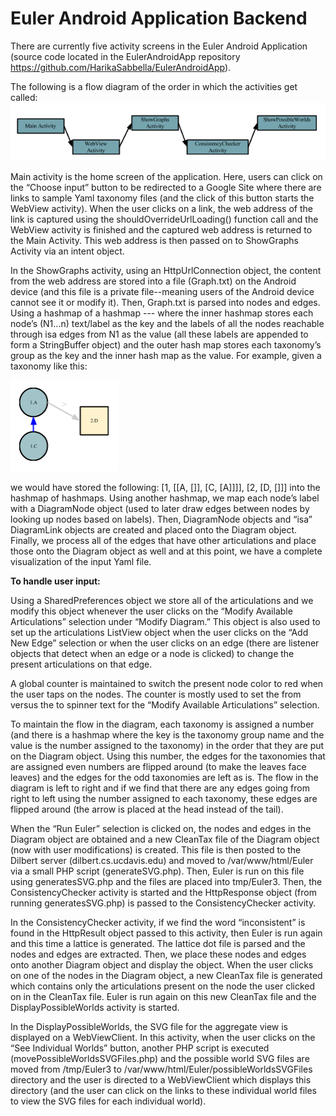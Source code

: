 <h1> Euler Android Application Backend </h1>

There are currently five activity screens in the Euler Android Application (source code located in the EulerAndroidApp repository https://github.com/HarikaSabbella/EulerAndroidApp).  

The following is a flow diagram of the order in which the activities get called:
![Image](https://github.com/HarikaSabbella/images/blob/master/architecture.png?raw=true)

Main activity is the home screen of the application.  Here, users can click on the “Choose input” button to be redirected to a Google Site where there are links to sample Yaml taxonomy files (and the click of this button starts the WebView activity).  When the user clicks on a link, the web address of the link is captured using the shouldOverrideUrlLoading() function call and the WebView activity is finished and the captured web address is returned to the Main Activity.  This web address is then passed on to ShowGraphs Activity via an intent object.  

In the ShowGraphs activity, using an HttpUrlConnection object, the content from the web address are stored into a file (Graph.txt) on the Android device (and this file is a private file--meaning users of the Android device cannot see it or modify it).  Then, Graph.txt is parsed into nodes and edges.  Using a hashmap of a hashmap --- where the inner hashmap stores each node’s (N1...n) text/label as the key and the labels of all the nodes reachable through isa edges from N1 as the value (all these labels are appended to form a StringBuffer object) and the outer hash map stores each taxonomy’s group as the key and the inner hash map as the value.  For example, given a taxonomy like this:

![Image](https://github.com/HarikaSabbella/images/blob/master/graph2.png?raw=true)

we would have stored the following:
[1, [[A, []], [C, [A]]]], [2, [D, []]] into the hashmap of hashmaps.   Using another hashmap, we map each node’s label with a DiagramNode object (used to later draw edges between nodes by looking up nodes based on labels).  Then, DiagramNode objects and “isa” DiagramLink objects are created and placed onto the Diagram object.  Finally, we process all of the edges that have other articulations and place those onto the Diagram object as well and at this point, we have a complete visualization of the input Yaml file.  

<strong> To handle user input: </strong>

Using a SharedPreferences object we store all of the articulations and we modify this object whenever the user clicks on the “Modify Available Articulations” selection under “Modify Diagram.”  This object is also used to set up the articulations ListView object when the user clicks on the “Add New Edge” selection or when the user clicks on an edge (there are listener objects that detect when an edge or a node is clicked) to change the present articulations on that edge.  

A global counter is maintained to switch the present node color to red when the user taps on the nodes.  The counter is mostly used to set the from versus the to spinner text for the “Modify Available Articulations” selection.  

To maintain the flow in the diagram, each taxonomy is assigned a number (and there is a hashmap where the key is the taxonomy group name and the value is the number assigned to the taxonomy) in the order that they are put on the Diagram object.  Using this number, the edges for the taxonomies that are assigned even numbers are flipped around (to make the leaves face leaves) and the edges for the odd taxonomies are left as is.   The flow in the diagram is left to right and if we find that there are any edges going from right to left using the number assigned to each taxonomy, these edges are flipped around (the arrow is placed at the head instead of the tail).  

When the “Run Euler” selection is clicked on, the nodes and edges in the Diagram object are obtained and a new CleanTax file of the Diagram object (now with user modifications) is created.  This file is then posted to the Dilbert server (dilbert.cs.ucdavis.edu) and moved to /var/www/html/Euler via a small PHP script (generateSVG.php).  Then, Euler is run on this file using generatesSVG.php and the files are placed into tmp/Euler3.  Then, the ConsistencyChecker activity is started and the HttpResponse object (from running generatesSVG.php) is passed to the ConsistencyChecker activity.    

In the ConsistencyChecker activity,  if we find the word “inconsistent” is found in the HttpResult object passed to this activity, then Euler is run again and this time a lattice is generated.  The lattice dot file is parsed and the nodes and edges are extracted.  Then, we place these nodes and edges onto another Diagram object and display the object.  When the user clicks on one of the nodes in the Diagram object, a new CleanTax file is generated which contains only the articulations present on the node the user clicked on in the CleanTax file.  Euler is run again on this new CleanTax file and the DisplayPossibleWorlds activity is started.

In the DisplayPossibleWorlds, the SVG file for the aggregate view is displayed on a WebViewClient.  In this activity, when the user clicks on the “See Individual Worlds”  button, another PHP script is executed (movePossibleWorldsSVGFiles.php) and the possible world SVG files are moved from /tmp/Euler3 to /var/www/html/Euler/possibleWorldsSVGFiles directory and the user is directed to a WebViewClient which displays this directory (and the user can click on the links to these individual world files to view the SVG files for each individual world). 
